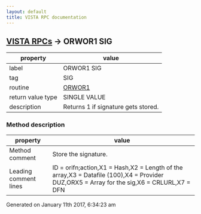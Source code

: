 ```yaml
---
layout: default
title: VISTA RPC documentation
---
```




## [VISTA RPCs](TableOfContent.md) &#8594; ORWOR1 SIG 

 property | value 
--- | --- 
 label | ORWOR1 SIG
 tag | SIG
 routine | [ORWOR1](http://code.osehra.org/dox/Routine_ORWOR1_source.html)
 return value type | SINGLE VALUE
 description | Returns 1 if signature gets stored.


### Method description

 property | value 
--- | --- 
 Method comment | Store the signature.
 Leading comment lines | ID = orifn;action,X1 = Hash,X2 = Length of the array,X3 = Datafile (100),X4 = Provider DUZ,ORX5 = Array for the sig,X6 = CRLURL,X7 = DFN




Generated on January 11th 2017, 6:34:23 am